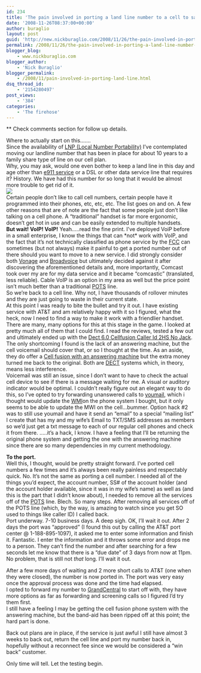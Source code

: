 ```yaml
---
id: 234
title: 'The pain involved in porting a land line number to a cell to save a few bucks and keep a number'
date: '2008-11-26T08:37:00+00:00'
author: buraglio
layout: post
guid: 'http://new.nickburaglio.com/2008/11/26/the-pain-involved-in-porting-a-land-line-number-to-a-cell-to-save-a-few-bucks-and-keep-a-number/'
permalink: /2008/11/26/the-pain-involved-in-porting-a-land-line-number-to-a-cell-to-save-a-few-bucks-and-keep-a-number/
blogger_blog:
    - www.nickburaglio.com
blogger_author:
    - 'Nick Buraglio'
blogger_permalink:
    - /2008/11/pain-involved-in-porting-land-line.html
dsq_thread_id:
    - '2154280497'
post_views:
    - '384'
categories:
    - 'The firehose'
---
```


\*\* Check comments section for follow up details.

Where to actually start on this…….  
Since the availability of [LNP (Local Number Portability)](http://en.wikipedia.org/wiki/Local_number_portability) I’ve contemplated moving our landline number that has been in place for about 10 years to a family share type of line on our cell plan.   
Why, you may ask, would one even bother to keep a land line in this day and age other than [e911 service](http://en.wikipedia.org/wiki/E911) or a DSL or other data service line that requires it? History. We have had this number for so long that it would be almost more trouble to get rid of it.   
![](http://www.geekologie.com/2006/08/31/analog_cell_phone.jpg)  
Certain people don’t like to call cell numbers, certain people have it programmed into their phones, etc, etc, etc. The list goes on and on. A few other reasons that are of note are the fact that some people just don’t like talking on a cell phone. A “traditional” handset is far more ergonomic, doesn’t get hot in use and can be easily extended to multiple handsets.   
**But wait! VoIP! VoIP!** Yeah…..read the fine print. I’ve deployed VoiP before in a small enterprise, I know the things that can \*not\* work with VoIP, and the fact that it’s not technically classified as phone service by the [FCC](http://www.fcc.gov/) can sometimes (but not always) make it painful to get a ported number out of there should you want to move to a new service. I did strongly consider both [Vonage](http://www.vonage.com/) and [Broadvoice](http://www.broadvoice.com/) but ultimately decided against it after discovering the aforementioned details and, more importantly, Comcast took over my are for my data service and it became “comcastic” (translated, less reliable). Cable VoIP is an option in my area as well but the price point isn’t much better than a traditional [POTS](http://en.wikipedia.org/wiki/POTS) line.   
So we’re back to a cell line. Why not, I have thousands of rollover minutes and they are just going to waste in their current state.  
At this point I was ready to bite the bullet and try it out. I have existing service with AT&amp;T and am relatively happy with it so I figured, what the heck, now I need to find a way to make it work with a friendlier handset.   
There are many, many options for this at this stage in the game. I looked at pretty much all of them that I could find. I read the reviews, tested a few out and ultimately ended up with the [Dect 6.0 Cellfusion Caller Id 2HS No Jack](http://www.amazon.com/Dect-6-0-Cellfusion-Caller-Jack/dp/B001ACXI6U/ref=sr_1_9?ie=UTF8&s=electronics&qid=1227159254&sr=1-9). The only shortcoming I found is the lack of an answering machine, but the cell voicemail should cover that, or so I thought at the time. As an aside, they do offer a [Cell fusion with an answering machine](http://www.amazon.com/Thomson-28128EE2-Cell-Fusion-Dual/dp/B000NWEJK2) but the extra money turned me back to the original. Both are [DECT](http://en.wikipedia.org/wiki/DECT) systems which, in theory, means less interference.   
Voicemail was still an issue, since I don’t want to have to check the actual cell device to see if there is a message waiting for me. A visual or auditory indicator would be optimal. I couldn’t really figure out an elegant way to do this, so I’ve opted to try forwarding unanswered calls to [youmail](http://www.youmail.com/), which i thought would update the [WMI](http://en.wikipedia.org/wiki/Message_Waiting_Indicator)on the phone system I bought, but it only seems to be able to update the MWI on the cell…bummer. Option hack #2 was to still use youmail and have it send an “email” to a special “mailing list” I create that has my and my wife’s Email to TXT/SMS addresses as members so we’d just get a txt message to each of our regular cell phones and check it from there. …..it’s a hack, I know. I have a feeling that I’ll be returning the original phone system and getting the one with the answering machine since there are so many dependencies in my current methodology.

**To the port.**   
Well this, I thought, would be pretty straight forward. I’ve ported cell numbers a few times and it’s always been really painless and respectably quick. No. It’s not the same as porting a cell number. I needed all of the things you’d expect, the account number, SS# of the account holder (and the account holder available, since it was in my wife’s name) as well as (and this is the part that I didn’t know about), I needed to remove all the services off of the [POTS](http://en.wikipedia.org/wiki/POTS) line. Blech. So many steps. After removing all services off of the POTS line (which, by the way, is amazing to watch since you get SO used to things like caller ID) I called back.   
Port underway. 7-10 business days. A deep sigh. OK, I’ll wait it out. After 2 days the port was “approved” (I found this out by calling the AT&amp;T port center @ 1-188-895-1097), it asked me to enter some information and finish it. Fantastic. I enter the information and it throws some error and drops me to a person. They can’t find the number and after searching for a few seconds let me know that there is a “due date” of 3 days from now at 11pm. No problem, that is still not *that* long. I’ll wait it out.

After a few more days of waiting and 2 more short calls to AT&amp;T (one when they were closed), the number is now ported in. The port was very easy once the approval process was done and the time had elapsed.   
I opted to forward my number to [GrandCentral](http://grandcentral.com/) to start off with, they have more options as far as forwarding and screening calls so I figured I’d try them first.   
I still have a feeling I may be getting the cell fusion phone system with the answering machine, but the band-aid has been ripped off at this point; the hard part is done.

Back out plans are in place, if the service is just awful I still have almost 3 weeks to back out, return the cell line and port my number back in, hopefully without a reconnect fee since we would be considered a “win back” customer.

Only time will tell. Let the testing begin.